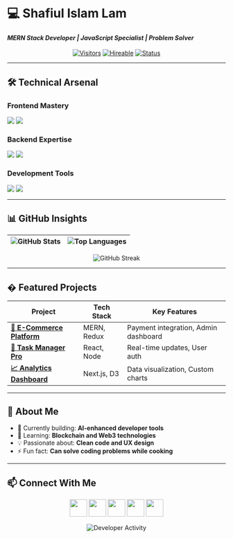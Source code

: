 # 💻 Shafiul Islam Lam 
#### *MERN Stack Developer | JavaScript Specialist | Problem Solver*

<div align="center">
  
[![Visitors](https://komarev.com/ghpvc/?username=rjlam1&label=Profile+Views&color=0e75b6&style=flat)]()
[![Hireable](https://img.shields.io/badge/Open%20to%20Opportunities-ACTIVE-brightgreen)]()
[![Status](https://img.shields.io/badge/Status-Coding%20%E2%9C%94-blueviolet)]()

</div>

---

## 🛠️ Technical Arsenal

### **Frontend Mastery**
<div>
  <img src="https://skillicons.dev/icons?i=react,nextjs,js,ts,tailwind,redux,materialui" />
  <img src="https://skillicons.dev/icons?i=html,css,sass,styledcomponents,graphql" />
</div>

### **Backend Expertise**
<div>
  <img src="https://skillicons.dev/icons?i=nodejs,express,mongodb,postgres,mysql" />
  <img src="https://skillicons.dev/icons?i=firebase,jest,docker,nginx" />
</div>

### **Development Tools**
<div>
  <img src="https://skillicons.dev/icons?i=vscode,git,github,figma,postman" />
  <img src="https://skillicons.dev/icons?i=aws,gcp,vercel,netlify,heroku" />
</div>

---

## 📊 GitHub Insights

<div align="center">
  
| ![GitHub Stats](https://github-readme-stats.vercel.app/api?username=rjlam1&show_icons=true&theme=radical&hide_border=true) | ![Top Languages](https://github-readme-stats.vercel.app/api/top-langs/?username=rjlam1&layout=compact&theme=radical&hide_border=true) |
| ------------- | ------------- |

![GitHub Streak](https://streak-stats.demolab.com?user=rjlam1&theme=radical&hide_border=true)

</div>

---

## � Featured Projects

| Project | Tech Stack | Key Features |
|---------|------------|--------------|
| **[🛒 E-Commerce Platform](https://github.com/rjlam1/ecommerce-mern)** | MERN, Redux | Payment integration, Admin dashboard |
| **[📝 Task Manager Pro](https://github.com/rjlam1/task-manager)** | React, Node | Real-time updates, User auth |
| **[📈 Analytics Dashboard](https://github.com/rjlam1/social-dashboard)** | Next.js, D3 | Data visualization, Custom charts |

---

## 🌟 About Me

- 🔭 Currently building: **AI-enhanced developer tools**
- 🌱 Learning: **Blockchain and Web3 technologies**
- 💡 Passionate about: **Clean code and UX design**
- ⚡ Fun fact: **Can solve coding problems while cooking**

---

## 📫 Connect With Me

<div align="center">
  
[<img src="https://img.icons8.com/color/48/000000/linkedin.png" width="40">](https://linkedin.com)
[<img src="https://img.icons8.com/color/48/000000/github--v1.png" width="40">](https://github.com/rjlam1)
[<img src="https://img.icons8.com/color/48/000000/twitter--v1.png" width="40">](https://twitter.com)
[<img src="https://img.icons8.com/color/48/000000/gmail-new.png" width="40">](mailto:email@example.com)
[<img src="https://img.icons8.com/color/48/000000/portfolio.png" width="40">](https://yourportfolio.com)

</div>

<div align="center">
  
![Developer Activity](https://media.giphy.com/media/L1R1tvI9svkIWwpVYr/giphy.gif)

</div>
